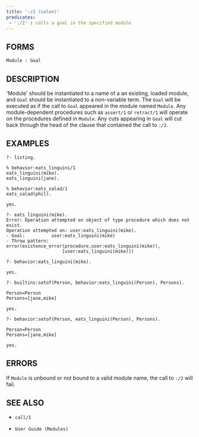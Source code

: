 ```yaml
---
title: ':/2 (colon)'
predicates:
 - ':/2' : calls a goal in the specified module
---
```


## FORMS
```
Module : Goal
```
## DESCRIPTION

'Module' should be instantiated to a name of a an existing, loaded module, and `Goal` should be instantiated to a non-variable term. The `Goal` will be executed as if the call to `Goal` appeared in the module named `Module`. Any module-dependent procedures such as `assert/1` or `retract/1` will operate on the procedures defined in `Module`. Any cuts appearing in `Goal` will cut back through the head of the clause that contained the call to `:/2`.


## EXAMPLES
```
?- listing.

% behavior:eats_linguini/1
eats_linguini(mike).
eats_linguini(jane).

% behavior:eats_salad/1
eats_salad(phil).

yes.

?- eats_linguini(mike).
Error: Operation attempted on object of type procedure which does not exist.
Operation attempted on: user:eats_linguini(mike).
- Goal:          user:eats_linguini(mike)
- Throw pattern: error(existence_error(procedure,user:eats_linguini(mike)),
                     [user:eats_linguini(mike)])

?- behavior:eats_linguini(mike).

yes.

?- builtins:setof(Person, behavior:eats_linguini(Person), Persons).

Person=Person 
Persons=[jane,mike] 

yes.

?- behavior:setof(Person, eats_linguini(Person), Persons).

Person=Person 
Persons=[jane,mike] 

yes.
```
## ERRORS

If `Module` is unbound or not bound to a valid module name, the call to `:/2` will fail.


## SEE ALSO

- `call/1`  

- `User Guide (Modules)`
